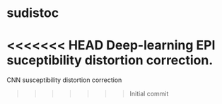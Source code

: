 # sudistoc
<<<<<<< HEAD
Deep-learning EPI suceptibility distortion correction.
=======
CNN susceptibility distortion correction
>>>>>>> Initial commit
